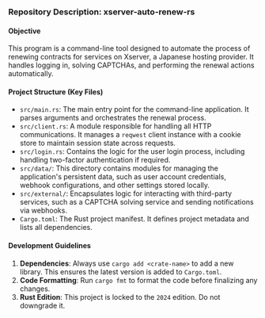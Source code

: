 ### Repository Description: xserver-auto-renew-rs

#### **Objective**

This program is a command-line tool designed to automate the process of renewing contracts for services on Xserver, a Japanese hosting provider. It handles logging in, solving CAPTCHAs, and performing the renewal actions automatically.

#### **Project Structure (Key Files)**

- `src/main.rs`: The main entry point for the command-line application. It parses arguments and orchestrates the renewal process.
- `src/client.rs`: A module responsible for handling all HTTP communications. It manages a `reqwest` client instance with a cookie store to maintain session state across requests.
- `src/login.rs`: Contains the logic for the user login process, including handling two-factor authentication if required.
- `src/data/`: This directory contains modules for managing the application's persistent data, such as user account credentials, webhook configurations, and other settings stored locally.
- `src/external/`: Encapsulates logic for interacting with third-party services, such as a CAPTCHA solving service and sending notifications via webhooks.
- `Cargo.toml`: The Rust project manifest. It defines project metadata and lists all dependencies.

#### **Development Guidelines**

1.  **Dependencies**: Always use `cargo add <crate-name>` to add a new library. This ensures the latest version is added to `Cargo.toml`.
2.  **Code Formatting**: Run `cargo fmt` to format the code before finalizing any changes.
3.  **Rust Edition**: This project is locked to the `2024` edition. Do not downgrade it.

